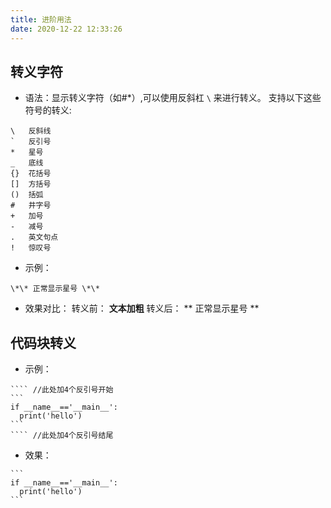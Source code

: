 ```yaml
---
title: 进阶用法
date: 2020-12-22 12:33:26
---
```

## 转义字符
- 语法：显示转义字符（如#*）,可以使用反斜杠 `\` 来进行转义。
支持以下这些符号的转义:
```
\   反斜线
`   反引号
*   星号
_   底线
{}  花括号
[]  方括号
()  括弧
#   井字号
+   加号
-   减号
.   英文句点
!   惊叹号
```
- 示例：
```
\*\* 正常显示星号 \*\*
```
- 效果对比：
    转义前： **文本加粗**
    转义后： \*\* 正常显示星号 \*\*

## 代码块转义
- 示例：
`````
```` //此处加4个反引号开始
``` 
if __name__=='__main__':
  print('hello')  
```
```` //此处加4个反引号结尾
`````
- 效果：
````
``` 
if __name__=='__main__':
  print('hello')  
```
````